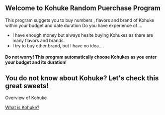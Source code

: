 <h2>Welcome to Kohuke Random Puerchase Program</h2>
This program suggets you to buy numbers , flavors and brand of Kohuke within your budget and date duration
      Do you have experience of ...
         <ul>
          <li>I have enough money but always hesite buying Kohukes as thare are many flavors and brands.</li>
          <li>I try to buy other brand, but I have no idea....</li>
         </ul>

<h4>Do not worry! This program automatically choose Kohukes as you enter your budget and its duration!</h4>         

<h2>You do not know about Kohuke? Let's check this great sweets!</h2>         
<p>Overview of Kohuke</p>
<a href="https://estoniancuisine.com/2017/01/13/kohuke-chocolate-glazed-quark-snack/" target="_blank">What is Kohuke?</a>

